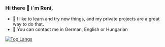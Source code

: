 ### Hi there 👋  i´m Reni,

- 🔭 I like to learn and try new things, and my private projects are a great way to do that. 
- 💬 You can contact me in German, English or Hungarian

[![Top Langs](https://github-readme-stats.vercel.app/api/top-langs/?username=ReniIrinyi&langs_count=7&theme=radical)](https://github.com/anuraghazra/github-readme-stats)
